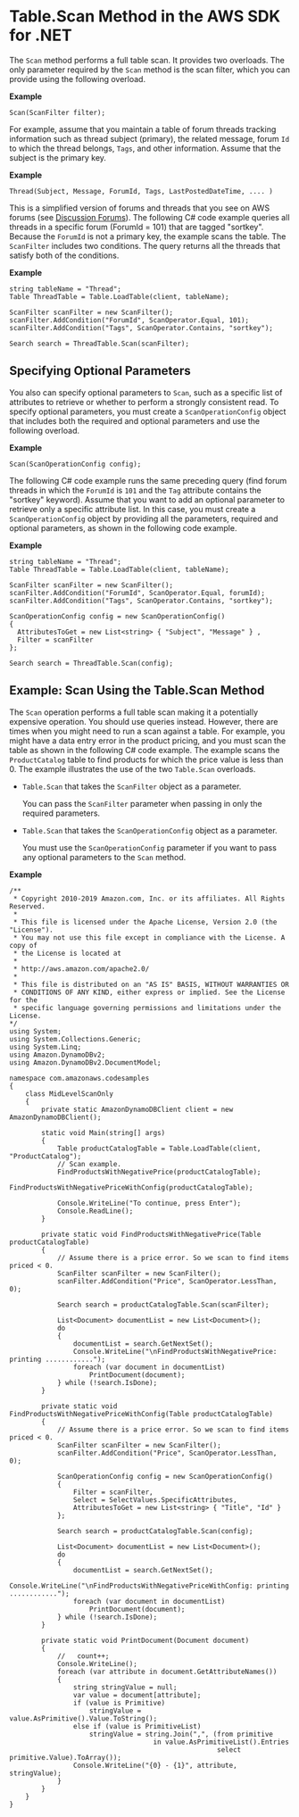 # Table\.Scan Method in the AWS SDK for \.NET<a name="ScanMidLevelDotNet"></a>

The `Scan` method performs a full table scan\. It provides two overloads\. The only parameter required by the `Scan` method is the scan filter, which you can provide using the following overload\.

**Example**  

```
Scan(ScanFilter filter);
```

For example, assume that you maintain a table of forum threads tracking information such as thread subject \(primary\), the related message, forum `Id` to which the thread belongs, `Tags`, and other information\. Assume that the subject is the primary key\.

**Example**  

```
Thread(Subject, Message, ForumId, Tags, LastPostedDateTime, .... )
```

This is a simplified version of forums and threads that you see on AWS forums \(see [Discussion Forums](https://forums.aws.amazon.com/)\)\. The following C\# code example queries all threads in a specific forum \(ForumId = 101\) that are tagged "sortkey"\. Because the `ForumId` is not a primary key, the example scans the table\. The `ScanFilter` includes two conditions\. The query returns all the threads that satisfy both of the conditions\.

**Example**  

```
string tableName = "Thread";
Table ThreadTable = Table.LoadTable(client, tableName);

ScanFilter scanFilter = new ScanFilter();
scanFilter.AddCondition("ForumId", ScanOperator.Equal, 101);
scanFilter.AddCondition("Tags", ScanOperator.Contains, "sortkey");

Search search = ThreadTable.Scan(scanFilter);
```

## Specifying Optional Parameters<a name="ScanMidLevelDotNetOptions"></a>

You also can specify optional parameters to `Scan`, such as a specific list of attributes to retrieve or whether to perform a strongly consistent read\. To specify optional parameters, you must create a `ScanOperationConfig` object that includes both the required and optional parameters and use the following overload\. 

**Example**  

```
Scan(ScanOperationConfig config);
```

The following C\# code example runs the same preceding query \(find forum threads in which the `ForumId` is `101` and the `Tag` attribute contains the "sortkey" keyword\)\. Assume that you want to add an optional parameter to retrieve only a specific attribute list\. In this case, you must create a `ScanOperationConfig` object by providing all the parameters, required and optional parameters, as shown in the following code example\.

**Example**  

```
string tableName = "Thread";
Table ThreadTable = Table.LoadTable(client, tableName);

ScanFilter scanFilter = new ScanFilter();
scanFilter.AddCondition("ForumId", ScanOperator.Equal, forumId);
scanFilter.AddCondition("Tags", ScanOperator.Contains, "sortkey");

ScanOperationConfig config = new ScanOperationConfig()
{
  AttributesToGet = new List<string> { "Subject", "Message" } ,
  Filter = scanFilter
};

Search search = ThreadTable.Scan(config);
```

## Example: Scan Using the Table\.Scan Method<a name="ScanMidLevelDotNetExampleTableScan"></a>

The `Scan` operation performs a full table scan making it a potentially expensive operation\. You should use queries instead\. However, there are times when you might need to run a scan against a table\. For example, you might have a data entry error in the product pricing, and you must scan the table as shown in the following C\# code example\. The example scans the `ProductCatalog` table to find products for which the price value is less than 0\. The example illustrates the use of the two `Table.Scan` overloads\. 
+ `Table.Scan` that takes the `ScanFilter` object as a parameter\. 

  You can pass the `ScanFilter` parameter when passing in only the required parameters\.
+ `Table.Scan` that takes the `ScanOperationConfig` object as a parameter\. 

  You must use the `ScanOperationConfig` parameter if you want to pass any optional parameters to the `Scan` method\. 

**Example**  

```
/**
 * Copyright 2010-2019 Amazon.com, Inc. or its affiliates. All Rights Reserved.
 *
 * This file is licensed under the Apache License, Version 2.0 (the "License").
 * You may not use this file except in compliance with the License. A copy of
 * the License is located at
 *
 * http://aws.amazon.com/apache2.0/
 *
 * This file is distributed on an "AS IS" BASIS, WITHOUT WARRANTIES OR
 * CONDITIONS OF ANY KIND, either express or implied. See the License for the
 * specific language governing permissions and limitations under the License.
*/
using System;
using System.Collections.Generic;
using System.Linq;
using Amazon.DynamoDBv2;
using Amazon.DynamoDBv2.DocumentModel;

namespace com.amazonaws.codesamples
{
    class MidLevelScanOnly
    {
        private static AmazonDynamoDBClient client = new AmazonDynamoDBClient();

        static void Main(string[] args)
        {
            Table productCatalogTable = Table.LoadTable(client, "ProductCatalog");
            // Scan example.
            FindProductsWithNegativePrice(productCatalogTable);
            FindProductsWithNegativePriceWithConfig(productCatalogTable);

            Console.WriteLine("To continue, press Enter");
            Console.ReadLine();
        }

        private static void FindProductsWithNegativePrice(Table productCatalogTable)
        {
            // Assume there is a price error. So we scan to find items priced < 0.
            ScanFilter scanFilter = new ScanFilter();
            scanFilter.AddCondition("Price", ScanOperator.LessThan, 0);

            Search search = productCatalogTable.Scan(scanFilter);

            List<Document> documentList = new List<Document>();
            do
            {
                documentList = search.GetNextSet();
                Console.WriteLine("\nFindProductsWithNegativePrice: printing ............");
                foreach (var document in documentList)
                    PrintDocument(document);
            } while (!search.IsDone);
        }

        private static void FindProductsWithNegativePriceWithConfig(Table productCatalogTable)
        {
            // Assume there is a price error. So we scan to find items priced < 0.
            ScanFilter scanFilter = new ScanFilter();
            scanFilter.AddCondition("Price", ScanOperator.LessThan, 0);

            ScanOperationConfig config = new ScanOperationConfig()
            {
                Filter = scanFilter,
                Select = SelectValues.SpecificAttributes,
                AttributesToGet = new List<string> { "Title", "Id" }
            };

            Search search = productCatalogTable.Scan(config);

            List<Document> documentList = new List<Document>();
            do
            {
                documentList = search.GetNextSet();
                Console.WriteLine("\nFindProductsWithNegativePriceWithConfig: printing ............");
                foreach (var document in documentList)
                    PrintDocument(document);
            } while (!search.IsDone);
        }

        private static void PrintDocument(Document document)
        {
            //   count++;
            Console.WriteLine();
            foreach (var attribute in document.GetAttributeNames())
            {
                string stringValue = null;
                var value = document[attribute];
                if (value is Primitive)
                    stringValue = value.AsPrimitive().Value.ToString();
                else if (value is PrimitiveList)
                    stringValue = string.Join(",", (from primitive
                                    in value.AsPrimitiveList().Entries
                                                    select primitive.Value).ToArray());
                Console.WriteLine("{0} - {1}", attribute, stringValue);
            }
        }
    }
}
```